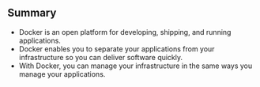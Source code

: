 ## Summary

- Docker is an open platform for developing, shipping, and running applications.
- Docker enables you to separate your applications from your infrastructure so you can deliver software quickly. 
- With Docker, you can manage your infrastructure in the same ways you manage your applications.